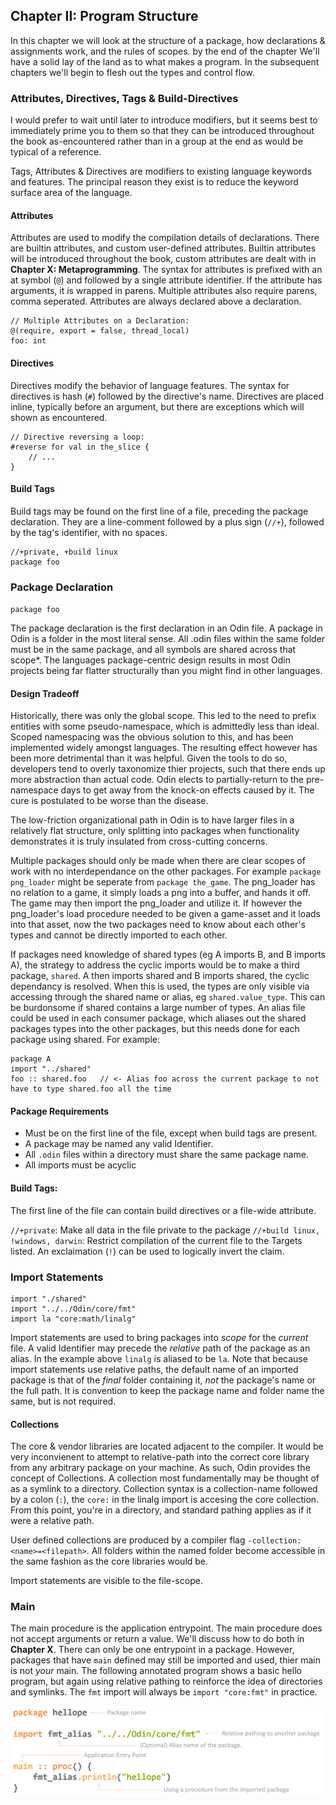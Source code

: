 ## Chapter II: Program Structure

In this chapter we will look at the structure of a package, how declarations & assignments work, and the rules of scopes. by the end of the chapter We'll have a solid lay of the land as to what makes a program. In the subsequent chapters we'll begin to flesh out the types and control flow.

### Attributes, Directives, Tags & Build-Directives

I would prefer to wait until later to introduce modifiers, but it seems best to immediately prime you to them so that they can be introduced throughout the book as-encountered rather than in a group at the end as would be typical of a reference.

Tags, Attributes & Directives are modifiers to existing language keywords and features. The principal reason they exist is to reduce the keyword surface area of the language.

#### Attributes

Attributes are used to modify the compilation details of declarations. There are builtin attributes, and custom user-defined attributes. Builtin attributes will be introduced throughout the book, custom attributes are dealt with in **Chapter X: Metaprogramming**. The syntax for attributes is prefixed with an at symbol (`@`) and followed by a single attribute identifier. If the attribute has arguments, it is wrapped in parens. Multiple attributes also require parens, comma seperated. Attributes are always declared above a declaration.

```odin
// Multiple Attributes on a Declaration:
@(require, export = false, thread_local)
foo: int
```

#### Directives

Directives modify the behavior of language features. The syntax for directives is hash (`#`) followed by the directive's name. Directives are placed inline, typically before an argument, but there are exceptions which will shown as encountered.

```odin
// Directive reversing a loop:
#reverse for val in the_slice {
	// ...
}
```

#### Build Tags

Build tags may be found on the first line of a file, preceding the package declaration. They are a line-comment followed by a plus sign (`//+`), followed by the tag's identifier, with no spaces.

```odin
//+private, +build linux
package foo
```

### Package Declaration

`package foo`

The package declaration is the first declaration in an Odin file. A package in Odin is a folder in the most literal sense. All .odin files within the same folder must be in the same package, and all symbols are shared across that scope\*. The languages package-centric design results in most Odin projects being far flatter structurally than you might find in other languages.

#### Design Tradeoff

Historically, there was only the global scope. This led to the need to prefix entities with some pseudo-namespace, which is admittedly less than ideal. Scoped namespacing was the obvious solution to this, and has been implemented widely amongst languages. The resulting effect however has been more detrimental than it was helpful. Given the tools to do so, developers tend to overly taxonomize thier projects, such that there ends up more abstraction than actual code. Odin elects to partially-return to the pre-namespace days to get away from the knock-on effects caused by it. The cure is postulated to be worse than the disease.

The low-friction organizational path in Odin is to have larger files in a relatively flat structure, only splitting into packages when functionality demonstrates it is truly insulated from cross-cutting concerns.

Multiple packages should only be made when there are clear scopes of work with no interdependance on the other packages. For example `package png_loader` might be seperate from `package the_game`. The png_loader has no relation to a game, it simply loads a png into a buffer, and hands it off. The game may then import the png_loader and utilize it. If however the png_loader's load procedure needed to be given a game-asset and it loads into that asset, now the two packages need to know about each other's types and cannot be directly imported to each other.

If packages need knowledge of shared types (eg A imports B, and B imports A), the strategy to address the cyclic imports would be to make a third package, `shared`. A then imports shared and B imports shared, the cyclic dependancy is resolved. When this is used, the types are only visible via accessing through the shared name or alias, eg `shared.value_type`. This can be burdonsome if shared contains a large number of types. An alias file could be used in each consumer package, which aliases out the shared packages types into the other packages, but this needs done for each package using shared. For example:

```odin
package A
import "../shared"
foo :: shared.foo   // <- Alias foo across the current package to not have to type shared.foo all the time
```

#### Package Requirements

-   Must be on the first line of the file, except when build tags are present.
-   A package may be named any valid Identifier.
-   All `.odin` files within a directory must share the same package name.
-   All imports must be acyclic

#### Build Tags:

The first line of the file can contain build directives or a file-wide attribute.

`//+private`: Make all data in the file private to the package
`//+build linux, !windows, darwin`: Restrict compilation of the current file to the Targets listed. An exclaimation (`!`) can be used to logically invert the claim.

### Import Statements

```
import "./shared"
import "../../Odin/core/fmt"
import la "core:math/linalg"
```

Import statements are used to bring packages into _scope_ for the _current_ file. A valid Identifier may precede the _relative_ path of the package as an alias. In the example above `linalg` is aliased to be `la`. Note that because import statements use relative paths, the default name of an imported package is that of the _final_ folder containing it, _not_ the package's name or the full path. It is convention to keep the package name and folder name the same, but is not required.

#### Collections

The core & vendor libraries are located adjacent to the compiler. It would be very inconvienent to attempt to relative-path into the correct core library from any arbitrary package on your machine. As such, Odin provides the concept of Collections. A collection most fundamentally may be thought of as a symlink to a directory. Collection syntax is a collection-name followed by a colon (`:`), the `core:` in the linalg import is accesing the core collection. From this point, you're in a directory, and standard pathing applies as if it were a relative path.

User defined collections are produced by a compiler flag `-collection:<name>=<filepath>`. All folders within the named folder become accessible in the same fashion as the core libraries would be.

Import statements are visible to the file-scope.

### Main

The main procedure is the application entrypoint. The main procedure does not accept arguments or return a value. We'll discuss how to do both in **Chapter X**. There can only be one entrypoint in a package. However, packages that have `main` defined may still be imported and used, thier main is not _your_ main. The following annotated program shows a basic hello program, but again using relative pathing to reinforce the idea of directories and symlinks. The `fmt` import will always be `import "core:fmt"` in practice.

![main](./images/020_main.png "main")
